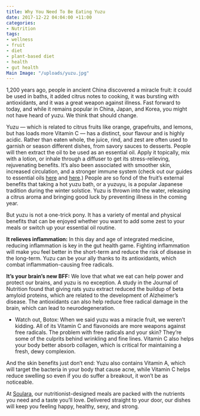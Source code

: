 ```yaml
---
title: Why You Need To Be Eating Yuzu
date: 2017-12-22 04:04:00 +11:00
categories:
- Nutrition
tags:
- wellness
- fruit
- diet
- plant-based diet
- health
- gut health
Main Image: "/uploads/yuzu.jpg"
---
```


1,200 years ago, people in ancient China discovered a miracle fruit: it could be used in baths, it added citrus notes to cooking, it was bursting with antioxidants, and it was a great weapon against illness. Fast forward to today, and while it remains popular in China, Japan, and Korea, you might not have heard of yuzu. We think that should change. 

Yuzu — which is related to citrus fruits like orange, grapefruits, and lemons, but has loads more Vitamin C — has a distinct, sour flavour and is highly acidic. Rather than eaten whole, the juice, rind, and zest are often used to garnish or season different dishes, from savory sauces to desserts. People will then extract the oil to be used as an essential oil. Apply it topically, mix with a lotion, or inhale through a diffuser to get its stress-relieving, rejuvenating benefits. It’s also been associated with smoother skin, increased circulation, and a stronger immune system (check out our guides to essential oils [here](https://blog.soulara.com.au/blog/guide-to-essential-oils-part-2/) and [here](https://blog.soulara.com.au/blog/guide-to-essential-oils-part-1/).) People are so fond of the fruit’s external benefits that taking a hot yuzu bath, or a yuzuyu, is a popular Japanese tradition during the winter solstice. Yuzu is thrown into the water, releasing a citrus aroma and bringing good luck by preventing illness in the coming year. 

But yuzu is not a one-trick pony. It has a variety of mental and physical benefits that can be enjoyed whether you want to add some zest to your meals or switch up your essential oil routine. 

**It relieves inflammation:** In this day and age of integrated medicine, reducing inflammation is key in the gut health game. Fighting inflammation will make you feel better in the short-term and reduce the risk of disease in the long-term. Yuzu can be your ally thanks to its antioxidants, which combat inflammation-causing free radicals.  

**It’s your brain’s new BFF:** We love that what we eat can help power and protect our brains, and yuzu is no exception. A study in the Journal of Nutrition found that giving rats yuzu extract reduced the buildup of beta amyloid proteins, which are related to the development of Alzheimer’s disease. The antioxidants can also help reduce free radical damage in the brain, which can lead to neurodegeneration. 

* Watch out, Botox: When we said yuzu was a miracle fruit, we weren’t kidding. All of its Vitamin C and flavonoids are more weapons against free radicals. The problem with free radicals and your skin? They’re some of the culprits behind wrinkling and fine lines. Vitamin C also helps your body better absorb collagen, which is critical for maintaining a fresh, dewy complexion. 

And the skin benefits just don’t end: Yuzu also contains Vitamin A, which will target the bacteria in your body that cause acne, while Vitamin C helps reduce swelling so even if you do suffer a breakout, it won’t be as noticeable. 

At [Soulara](https://www.soulara.com.au/), our nutritionist-designed meals are packed with the nutrients you need and a taste you’ll love. Delivered straight to your door, our dishes will keep you feeling happy, healthy, sexy, and strong. 
